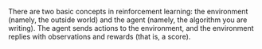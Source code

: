

<!--
 * @version:
 * @Author:  StevenJokess https://github.com/StevenJokess
 * @Date: 2020-11-10 19:23:28
 * @LastEditors:  StevenJokess https://github.com/StevenJokess
 * @LastEditTime: 2020-11-10 19:28:43
 * @Description:
 * @TODO::
 * @Reference:
-->

There are two basic concepts in reinforcement learning: the environment (namely, the outside world) and the agent (namely, the algorithm you are writing). The agent sends actions to the environment, and the environment replies with observations and rewards (that is, a score).


[1]: https://github.com/openai/gym
